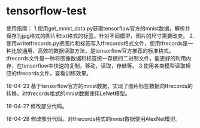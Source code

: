 ﻿# tensorflow-test
使用指南：
1.使用get_mnist_data.py获取tensorflow官方的mnist数据，解析并保存为jpg格式的图片和txt格式的标签。针对不同模型，图片的尺寸需要改变。
2.使用writetfrecords.py把图片和标签写入tfrecords格式文件，使用tfrecords是一种比较通用、高效的数据读取方法，是tensorflow官方推荐的标准格式。tfrecords文件是一种将图像数据和标签统一存储的二进制文件，能更好的利用内存，在tensorflow中快速的复制，移动，读取，存储等。
3.使用各类模型读取相应的tfrecords文件，查看训练效果。
 
18-04-23
基于tensorflow官方的mnist数据，实现了图片标签数据向tfrecords的转换。对tfrecords格式的mnist数据使用LeNet模型。

18-04-27
修改部分代码。

18-04-28
修改部分代码。对tfrecords格式的mnist数据使用AlexNet模型。

